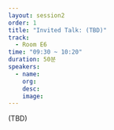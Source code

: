 ```yaml
---
layout: session2
order: 1
title: "Invited Talk: (TBD)"
track:
  - Room E6
time: "09:30 ~ 10:20"
duration: 50분
speakers:
  - name: 
    org: 
    desc: 
    image: 
---
```

(TBD)
